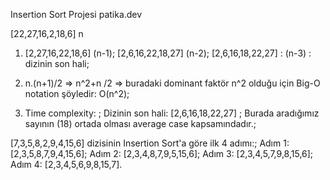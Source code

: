 Insertion Sort Projesi
patika.dev

[22,27,16,2,18,6]       n

1.  [2,27,16,22,18,6]   (n-1);
    [2,6,16,22,18,27]   (n-2);
    [2,6,16,18,22,27] : (n-3) : dizinin son hali;
    
2.  n.(n+1)/2 => n^2+n /2 => buradaki dominant faktör n^2 olduğu için Big-O notation şöyledir: O(n^2);

3.  Time complexity: ;
      Dizinin son hali: [2,6,16,18,22,27]  ;
      Burada aradığımız sayının (18) ortada olması average case kapsamındadır.;
      
[7,3,5,8,2,9,4,15,6] dizisinin Insertion Sort'a göre ilk 4 adımı:;
  Adım 1: [2,3,5,8,7,9,4,15,6];
  Adım 2: [2,3,4,8,7,9,5,15,6];
  Adım 3: [2,3,4,5,7,9,8,15,6];
  Adım 4: [2,3,4,5,6,9,8,15,7].
